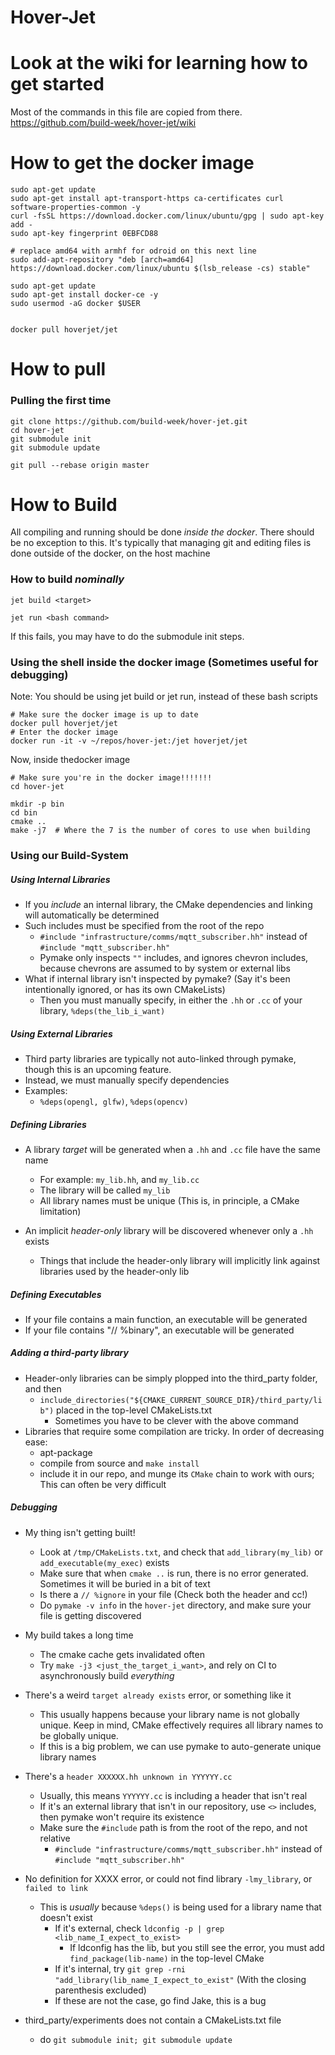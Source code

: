 Hover-Jet
=========

# Look at the wiki for learning how to get started
Most of the commands in this file are copied from there.
https://github.com/build-week/hover-jet/wiki

# How to get the docker image
```shell
sudo apt-get update
sudo apt-get install apt-transport-https ca-certificates curl software-properties-common -y
curl -fsSL https://download.docker.com/linux/ubuntu/gpg | sudo apt-key add -
sudo apt-key fingerprint 0EBFCD88

# replace amd64 with armhf for odroid on this next line
sudo add-apt-repository "deb [arch=amd64] https://download.docker.com/linux/ubuntu $(lsb_release -cs) stable"

sudo apt-get update
sudo apt-get install docker-ce -y
sudo usermod -aG docker $USER


docker pull hoverjet/jet
```

# How to pull
### Pulling the first time
```
git clone https://github.com/build-week/hover-jet.git
cd hover-jet
git submodule init
git submodule update
```

```
git pull --rebase origin master
```

# How to Build

All compiling and running should be done *inside the docker*. There should be no exception to this.
It's typically that managing git and editing files is done outside of the docker, on the host machine

### How to build *nominally*
```shell
jet build <target>

jet run <bash command>
```

If this fails, you may have to do the submodule init steps.

### Using the shell inside the docker image (Sometimes useful for debugging)
Note: You should be using jet build or jet run, instead of these bash scripts
```shell
# Make sure the docker image is up to date
docker pull hoverjet/jet
# Enter the docker image
docker run -it -v ~/repos/hover-jet:/jet hoverjet/jet
```

Now, inside thedocker image
```shell
# Make sure you're in the docker image!!!!!!!
cd hover-jet

mkdir -p bin
cd bin
cmake ..
make -j7  # Where the 7 is the number of cores to use when building
```

### Using our Build-System

##### Using Internal Libraries

* If you *include* an internal library, the CMake dependencies and linking will automatically be determined
* Such includes must be specified from the root of the repo
    * `#include "infrastructure/comms/mqtt_subscriber.hh"` instead of `#include "mqtt_subscriber.hh"`
    * Pymake only inspects `""` includes, and ignores chevron includes, because chevrons are assumed to by system or external libs
* What if internal library isn't inspected by pymake? (Say it's been intentionally ignored, or has its own CMakeLists)
    * Then you must manually specify, in either the `.hh` or `.cc` of your library, `%deps(the_lib_i_want)`

##### Using External Libraries
* Third party libraries are typically not auto-linked through pymake, though this is an upcoming feature.
* Instead, we must manually specify dependencies
* Examples:
    * `%deps(opengl, glfw)`, `%deps(opencv)`


##### Defining Libraries

* A library *target* will be generated when a `.hh` and `.cc` file have the same name
    * For example: `my_lib.hh`, and `my_lib.cc`
    * The library will be called `my_lib`
    * All library names must be unique (This is, in principle, a CMake limitation)

* An implicit *header-only* library will be discovered whenever only a `.hh` exists
    * Things that include the header-only library will implicitly link against libraries used by the header-only lib

##### Defining Executables

* If your file contains a main function, an executable will be generated
* If your file contains "// %binary", an executable will be generated

##### Adding a third-party library

* Header-only libraries can be simply plopped into the third_party folder, and then
    * `include_directories("${CMAKE_CURRENT_SOURCE_DIR}/third_party/lib")` placed in the top-level CMakeLists.txt
        * Sometimes you have to be clever with the above command
* Libraries that require some compilation are tricky. In order of decreasing ease:
    * apt-package
    * compile from source and `make install`
    * include it in our repo, and munge its `CMake` chain to work with ours; This can often be very difficult

##### Debugging

* My thing isn't getting built!
    * Look at `/tmp/CMakeLists.txt`, and check that `add_library(my_lib)` or `add_executable(my_exec)` exists
    * Make sure that when `cmake ..` is run, there is no error generated. Sometimes it will be buried in a bit of text
    * Is there a `// %ignore` in your file (Check both the header and cc!)
    * Do `pymake -v info` in the `hover-jet` directory, and make sure your file is getting discovered

* My build takes a long time
    * The cmake cache gets invalidated often
    * Try `make -j3 <just_the_target_i_want>`, and rely on CI to asynchronously build *everything*

* There's a weird `target already exists` error, or something like it
    * This usually happens because your library name is not globally unique. Keep in mind, CMake effectively requires all library names to be globally unique.
    * If this is a big problem, we can use pymake to auto-generate unique library names

* There's a `header XXXXXX.hh unknown in YYYYYY.cc`
    * Usually, this means `YYYYYY.cc` is including a header that isn't real
    * If it's an external library that isn't in our repository, use `<>` includes, then pymake won't require its existence
    * Make sure the `#include` path is from the root of the repo, and not relative
        * `#include "infrastructure/comms/mqtt_subscriber.hh"` instead of `#include "mqtt_subscriber.hh"`

* No definition for XXXX error, or could not find library `-lmy_library`, or `failed to link`
    * This is *usually* because `%deps()` is being used for a library name that doesn't exist
        * If it's external, check `ldconfig -p | grep <lib_name_I_expect_to_exist>`
            * If ldconfig has the lib, but you still see the error, you must add `find_package(lib-name)` in the top-level CMake
        * If it's internal, try `git grep -rni "add_library(lib_name_I_expect_to_exist"` (With the closing parenthesis excluded)
        * If these are not the case, go find Jake, this is a bug

* third_party/experiments does not contain a CMakeLists.txt file
    * do `git submodule init; git submodule update`
